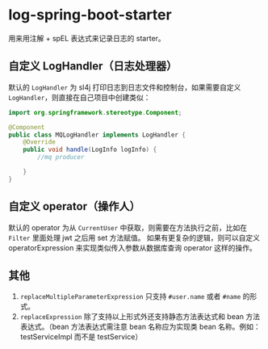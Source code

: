 # log-spring-boot-starter

用来用注解 + spEL 表达式来记录日志的 starter。

## 自定义 LogHandler（日志处理器）

默认的 `LogHandler` 为 sl4j 打印日志到日志文件和控制台，如果需要自定义 `LogHandler`，则直接在自己项目中创建类似：

```java
import org.springframework.stereotype.Component;

@Component
public class MQLogHandler implements LogHandler {
    @Override
    public void handle(LogInfo logInfo) {
        //mq producer

    }
}
```

## 自定义 operator（操作人）

默认的 operator 为从 `CurrentUser` 中获取，则需要在方法执行之前，比如在 `Filter` 里面处理 jwt 之后用 set 方法赋值。 如果有更复杂的逻辑，则可以自定义 operatorExpression
来实现类似传入参数从数据库查询 operator 这样的操作。

## 其他

1. `replaceMultipleParameterExpression` 只支持 `#user.name` 或者 `#name` 的形式。
2. `replaceExpression` 除了支持以上形式外还支持静态方法表达式和 bean 方法表达式。（bean 方法表达式需注意 bean 名称应为实现类 bean 名称。例如：testServiceImpl 而不是
   testService）